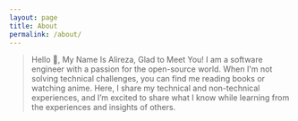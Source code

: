 ```yaml
---
layout: page
title: About
permalink: /about/
---
```


> Hello 👋, My Name Is Alireza, Glad to Meet You! I am a software engineer with a passion for the open-source world. When I'm not solving technical challenges, you can find me reading books or watching anime. Here, I share my technical and non-technical experiences, and I’m excited to share what I know while learning from the experiences and insights of others.

